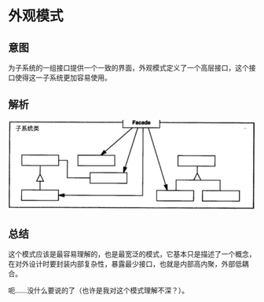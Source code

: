 # 外观模式

## 意图

为子系统的一组接口提供一个一致的界面，外观模式定义了一个高层接口，这个接口使得这一子系统更加容易使用。


## 解析


![](../../../../../img/facade.png)


## 总结

这个模式应该是最容易理解的，也是最宽泛的模式，它基本只是描述了一个概念，在对外设计时要封装内部复杂性，暴露最少接口，也就是内部高内聚，外部低耦合。

呃……没什么要说的了（也许是我对这个模式理解不深？）。





